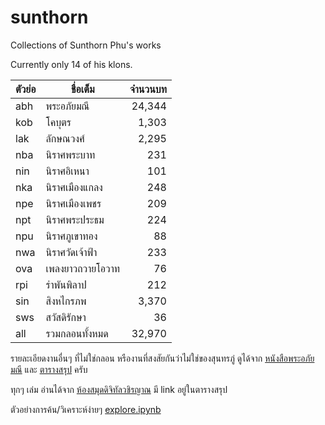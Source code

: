 # sunthorn
Collections of Sunthorn Phu's works

Currently only 14 of his klons.

ตัวย่อ | ชื่อเต็ม |  จำนวนบท
-----|-------|--------:
abh  | พระอภัยมณี | 24,344
kob  | โคบุตร    | 1,303
lak  | ลักษณวงศ์  | 2,295
nba  | นิราศพระบาท | 231
nin  | นิราศอิเหนา  | 101
nka  | นิราศเมืองแกลง | 248
npe  | นิราศเมืองเพชร | 209
npt  | นิราศพระประธม | 224
npu  | นิราศภูเขาทอง  | 88
nwa  | นิราศวัดเจ้าฟ้า  | 233
ova  | เพลงยาวถวายโอวาท| 76
rpi  | รำพันพิลาป   | 212
sin  | สิงหไกรภพ   | 3,370
sws  | สวัสดิรักษา   | 36
all  | รวมกลอนทั้งหมด | 32,970

รายละเอียดงานอื่นๆ ที่ไม่ใช่กลอน หรืองานที่สงสัยกันว่าไม่ใช่ของสุนทรภู่ ดูได้จาก 
[หนังสือพระอภัยมณี](https://vajirayana.org/node/1650) และ 
[ตารางสรุป](https://docs.google.com/spreadsheets/d/1H_rI28YrDefSjTPBZd-Q3w75LkGkswOg51w1MTExin8/edit?usp=sharing) ครับ

ทุกๆ เล่ม อ่านได้จาก [ห้องสมุดดิจิทัลวชิรญาณ](https://vajirayana.org/) มี link อยู่ในตารางสรุป

ตัวอย่างการค้น/วิเคราะห์ง่ายๆ [explore.ipynb](https://colab.fan/korakot/sunthorn/explore.ipynb)
